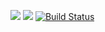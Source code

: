 <a href="https://codeclimate.com/github/ewwwgeny/project-lvl1-s388/maintainability"><img src="https://api.codeclimate.com/v1/badges/309be8af6b02e6cf63e0/maintainability" /></a>
<a href="https://codeclimate.com/github/ewwwgeny/project-lvl1-s388/test_coverage"><img src="https://api.codeclimate.com/v1/badges/309be8af6b02e6cf63e0/test_coverage" /></a>
[![Build Status](https://travis-ci.org/ewwwgeny/project-lvl1-s388.svg?branch=master)](https://travis-ci.org/ewwwgeny/project-lvl1-s388)
